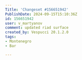 ```yaml
---
Title: 'Changeset #156651942'
PublishDate: 2024-09-15T15:10:36Z
id: 156651942
user: v_martyanov
comment: updated riad surface
created_by: Vespucci 20.1.2.0
tags:
- Montenegro
- Bar

---
```

